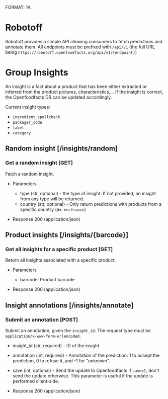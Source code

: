 FORMAT: 1A

# Robotoff

Robotoff provides a simple API allowing consumers to fetch predictions and annotate them.
All endpoints must be prefixed with `/api/v1` (the full URL being `https://robotoff.openfoodfacts.org/api/v1/{endpoint}`)

# Group Insights

An insight is a fact about a product that has been either extracted or inferred from the product pictures, characteristics,...
If the insight is correct, the Openfoodfacts DB can be updated accordingly.

Current insight types:

- `ingredient_spellcheck`
- `packager_code`
- `label`
- `category`

## Random insight [/insights/random]

### Get a random insight [GET]

Fetch a random insight.

+ Parameters
    + type (str, optional) - the type of insight. If not provided, an insight from any type will be returned.
    + country (str, optional) - Only return predictions with products from a specific country (ex: `en:france`)

+ Response 200 (application/json)


## Product insights [/insights/{barcode}]

### Get all insights for a specific product [GET]

Return all insights associated with a specific product.

+ Parameters
    + barcode: Product barcode

+ Response 200 (application/json)


## Insight annotations [/insights/annotate]

### Submit an annotation [POST]

Submit an annotation, given the `insight_id`. The request type must be `application/x-www-form-urlencoded`.

+ insight_id (str, required) - ID of the insight
+ annotation (int, required) - Annotation of the prediction: 1 to accept the prediction, 0 to refuse it, and -1 
  for "unknown".
+ save (int, optional) - Send the update to Openfoodfacts if `save=1`, don't send the update otherwise. This 
  parameter is useful if the update is performed client-side.

+ Response 200 (application/json)
